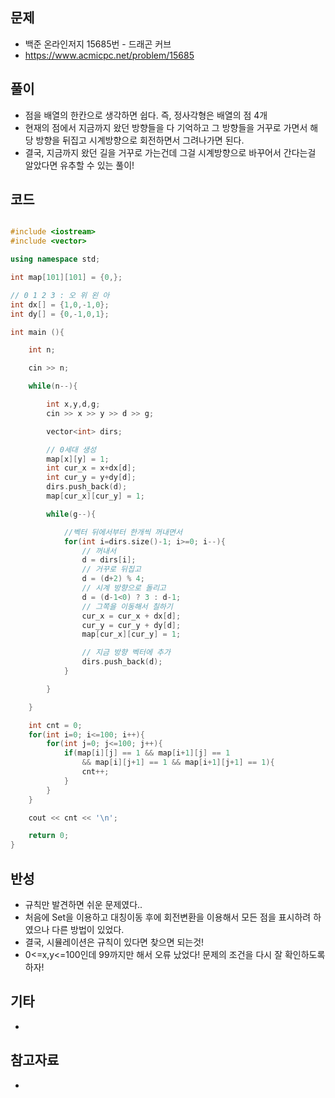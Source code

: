 ## 문제

- 백준 온라인저지 15685번 - 드래곤 커브 
- https://www.acmicpc.net/problem/15685

## 풀이

- 점을 배열의 한칸으로 생각하면 쉽다. 즉, 정사각형은 배열의 점 4개
- 현재의 점에서 지금까지 왔던 방향들을 다 기억하고 그 방향들을 거꾸로 가면서 해당 방향을 뒤집고 시계방향으로 회전하면서 그려나가면 된다.
- 결국, 지금까지 왔던 길을 거꾸로 가는건데 그걸 시계방향으로 바꾸어서 간다는걸 알았다면 유추할 수 있는 풀이!

## 코드

```cpp

#include <iostream>
#include <vector>

using namespace std;

int map[101][101] = {0,};

// 0 1 2 3 : 오 위 왼 아
int dx[] = {1,0,-1,0};
int dy[] = {0,-1,0,1};

int main (){

	int n;

	cin >> n;

	while(n--){

		int x,y,d,g;
		cin >> x >> y >> d >> g;

		vector<int> dirs;

		// 0세대 생성
		map[x][y] = 1;
		int cur_x = x+dx[d];
		int cur_y = y+dy[d];
		dirs.push_back(d);
		map[cur_x][cur_y] = 1;

		while(g--){

			//벡터 뒤에서부터 한개씩 꺼내면서
			for(int i=dirs.size()-1; i>=0; i--){
				// 꺼내서
				d = dirs[i];
				// 거꾸로 뒤집고
				d = (d+2) % 4;
				// 시계 방향으로 돌리고
				d = (d-1<0) ? 3 : d-1;
				// 그쪽을 이동해서 칠하기
				cur_x = cur_x + dx[d];
				cur_y = cur_y + dy[d];
				map[cur_x][cur_y] = 1;

				// 지금 방향 벡터에 추가
				dirs.push_back(d);
			}

		}

	}

	int cnt = 0;
	for(int i=0; i<=100; i++){
		for(int j=0; j<=100; j++){
			if(map[i][j] == 1 && map[i+1][j] == 1
				&& map[i][j+1] == 1 && map[i+1][j+1] == 1){
				cnt++;
			}
		}
	}

	cout << cnt << '\n';

	return 0;
}

```

## 반성

- 규칙만 발견하면 쉬운 문제였다..
- 처음에 Set을 이용하고 대칭이동 후에 회전변환을 이용해서 모든 점을 표시하려 하였으나 다른 방법이 있었다.
- 결국, 시뮬레이션은 규칙이 있다면 찾으면 되는것!
- 0<=x,y<=100인데 99까지만 해서 오류 났었다! 문제의 조건을 다시 잘 확인하도록 하자!

## 기타

- 

## 참고자료

- 
